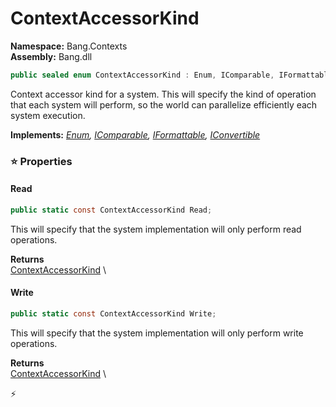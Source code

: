 # ContextAccessorKind

**Namespace:** Bang.Contexts \
**Assembly:** Bang.dll

```csharp
public sealed enum ContextAccessorKind : Enum, IComparable, IFormattable, IConvertible
```

Context accessor kind for a system.
            This will specify the kind of operation that each system will perform, so the world
            can parallelize efficiently each system execution.

**Implements:** _[Enum](https://learn.microsoft.com/en-us/dotnet/api/System.Enum?view=net-7.0), [IComparable](https://learn.microsoft.com/en-us/dotnet/api/System.IComparable?view=net-7.0), [IFormattable](https://learn.microsoft.com/en-us/dotnet/api/System.IFormattable?view=net-7.0), [IConvertible](https://learn.microsoft.com/en-us/dotnet/api/System.IConvertible?view=net-7.0)_

### ⭐ Properties
#### Read
```csharp
public static const ContextAccessorKind Read;
```

This will specify that the system implementation will only perform read operations.

**Returns** \
[ContextAccessorKind](/Bang/Contexts/ContextAccessorKind.html) \
#### Write
```csharp
public static const ContextAccessorKind Write;
```

This will specify that the system implementation will only perform write operations.

**Returns** \
[ContextAccessorKind](/Bang/Contexts/ContextAccessorKind.html) \


⚡